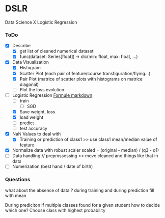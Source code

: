 # DSLR
Data Science X Logistic Regression

### ToDo

- [x] Describe
    - [x] get list of cleaned numerical dataset
    - [x] func(dataset: Series[float]) -> dic(min: float, max: float, ...)

- [x] Data Visualization
    - [x] Histogram
    - [x] Scatter Plot (each pair of feature/course transfiguration/flying...)
    - [x] Pair Plot (matrice of scatter plots with histograms on matrice diagonal)
    - [ ] Plot the loss evolution

- [ ] Logistic Regression [Formule markdown](/formula.md)
    - [ ] train
        - [ ] SGD
    - [x] Save weight, loss
    - [x] load weight
    - [ ] predict
    - [ ] test accuracy

- [x] NaN Values to deal with
    - [x] Training or prediction of class1 >> use class1 mean/median value of feature
- [x] Normalize data with robust scaler scaled = (original - median) / (q3 - q1)
- [ ] Data handling // preprossessing >> move cleaned and things like that in data
- [ ] Numerization (best hand / date of birth)

### Questions

what about the absence of data ?
during training and during prediction
fill with mean

During prediciton if multiple classes found for a given student how to decide which one?
Choose class with highest probability
